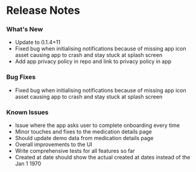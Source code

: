 # Release Notes

### What's New
- Update to 0.1.4+11
- Fixed bug when initialising notifications because of missing app icon asset causing app to crash and stay stuck at splash screen
- Add app privacy policy in repo and link to privacy policy in app


### Bug Fixes

- Fixed bug when initialising notifications because of missing app icon asset causing app to crash and stay stuck at splash screen

### Known Issues
- Issue where the app asks user to complete onboarding every time
- Minor touches and fixes to the medication details page
- Should update demo data from medication details page
- Overall improvements to the UI
- Write comprehensive tests for all features so far
- Created at date should show the actual created at dates instead of the Jan 1 1970
